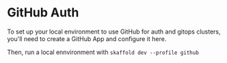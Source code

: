 # GitHub Auth

To set up your local environment to use GitHub for auth and gitops clusters, you'll need to create a GitHub App and configure it here.

Then, run a local ennvironment with `skaffold dev --profile github`
